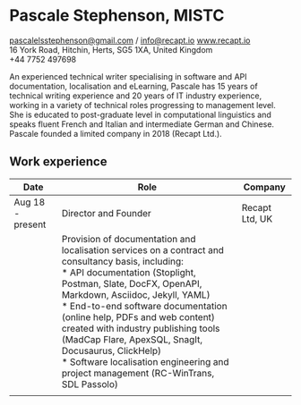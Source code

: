 # Pascale Stephenson, MISTC

pascalelsstephenson@gmail.com / info@recapt.io
www.recapt.io  
16 York Road, Hitchin, Herts, SG5 1XA, United Kingdom  
+44 7752 497698  

An experienced technical writer specialising in software and API documentation, localisation and eLearning, Pascale has 15 years of technical writing experience and 20 years of IT industry experience, working in a variety of technical roles progressing to management level. She is educated to post-graduate level in computational linguistics and speaks fluent French and Italian and intermediate German and Chinese. Pascale founded a limited company in 2018 (Recapt Ltd.).

## Work experience
| Date | Role | Company |
| ---- | ---- | ------- |
| Aug 18 - present | Director and Founder | Recapt Ltd, UK |
| |Provision of documentation and localisation services on a contract and consultancy basis, including:<br>* API documentation (Stoplight, Postman, Slate, DocFX, OpenAPI, Markdown, Asciidoc, Jekyll, YAML)<br>* End-to-end software documentation (online help, PDFs and web content) created with industry publishing tools  (MadCap Flare, ApexSQL, SnagIt, Docusaurus, ClickHelp)<br>* Software localisation engineering and project management (RC-WinTrans, SDL Passolo)
 ||
